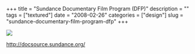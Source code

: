 +++
title = "Sundance Documentary Film Program (DFP)"
description = ""
tags = ["textured"]
date = "2008-02-26"
categories = ["design"]
slug = "sundance-documentary-film-program-dfp"
+++


 

  <div id="screens-thumbs" class="clearfix">
    <div class="txt-center" id="design-submission"><a href="http://docsource.sundance.org/"><img id='bluga-thumbnail-874' class='bluga-thumbnail large' src='//media.konigi.com/bluga/
wt47f27916a279d_0.jpg'/></a></div>  
  </div>   
<p><a href="http://docsource.sundance.org/">http://docsource.sundance.org/</a></p>




